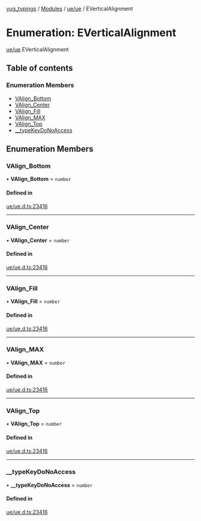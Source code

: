 [yug_typings](../README.md) / [Modules](../modules.md) / [ue/ue](../modules/ue_ue.md) / EVerticalAlignment

# Enumeration: EVerticalAlignment

[ue/ue](../modules/ue_ue.md).EVerticalAlignment

## Table of contents

### Enumeration Members

- [VAlign\_Bottom](ue_ue.EVerticalAlignment.md#valign_bottom)
- [VAlign\_Center](ue_ue.EVerticalAlignment.md#valign_center)
- [VAlign\_Fill](ue_ue.EVerticalAlignment.md#valign_fill)
- [VAlign\_MAX](ue_ue.EVerticalAlignment.md#valign_max)
- [VAlign\_Top](ue_ue.EVerticalAlignment.md#valign_top)
- [\_\_typeKeyDoNoAccess](ue_ue.EVerticalAlignment.md#__typekeydonoaccess)

## Enumeration Members

### VAlign\_Bottom

• **VAlign\_Bottom** = `number`

#### Defined in

[ue/ue.d.ts:23416](https://github.com/YugMetaverse/yug_typings/blob/b7d9b19/ue/ue.d.ts#L23416)

___

### VAlign\_Center

• **VAlign\_Center** = `number`

#### Defined in

[ue/ue.d.ts:23416](https://github.com/YugMetaverse/yug_typings/blob/b7d9b19/ue/ue.d.ts#L23416)

___

### VAlign\_Fill

• **VAlign\_Fill** = `number`

#### Defined in

[ue/ue.d.ts:23416](https://github.com/YugMetaverse/yug_typings/blob/b7d9b19/ue/ue.d.ts#L23416)

___

### VAlign\_MAX

• **VAlign\_MAX** = `number`

#### Defined in

[ue/ue.d.ts:23416](https://github.com/YugMetaverse/yug_typings/blob/b7d9b19/ue/ue.d.ts#L23416)

___

### VAlign\_Top

• **VAlign\_Top** = `number`

#### Defined in

[ue/ue.d.ts:23416](https://github.com/YugMetaverse/yug_typings/blob/b7d9b19/ue/ue.d.ts#L23416)

___

### \_\_typeKeyDoNoAccess

• **\_\_typeKeyDoNoAccess** = `number`

#### Defined in

[ue/ue.d.ts:23416](https://github.com/YugMetaverse/yug_typings/blob/b7d9b19/ue/ue.d.ts#L23416)
